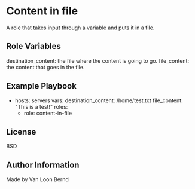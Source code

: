 Content in file
=========

A role that takes input through a variable and puts it in a file.

Role Variables
--------------

destination_content: the file where the content is going to go.
file_content: the content that goes in the file.

Example Playbook
----------------

- hosts: servers
  vars:
    destination_content: /home/test.txt
    file_content: "This is a test!"
  roles:
    - role: content-in-file

License
-------

BSD

Author Information
------------------

Made by Van Loon Bernd
